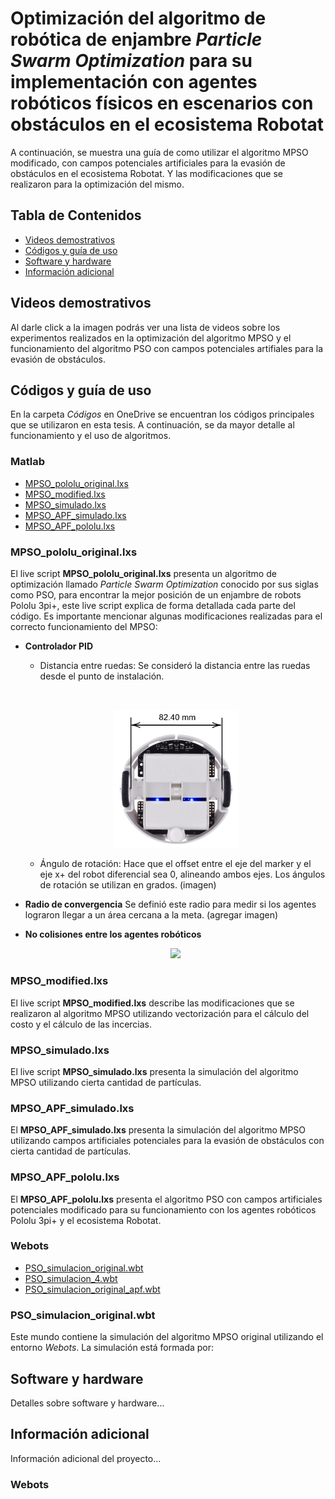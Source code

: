 # Optimización del algoritmo de robótica de enjambre *Particle Swarm Optimization* para su implementación con agentes robóticos físicos en escenarios con obstáculos en el ecosistema Robotat 
A continuación, se muestra una guía de como utilizar el algoritmo MPSO modificado, con campos potenciales artificiales para la evasión de obstáculos en el ecosistema Robotat. Y las modificaciones que se realizaron para la optimización del mismo.

## Tabla de Contenidos
- [Videos demostrativos](#videos-demostrativos)
- [Códigos y guía de uso](#códigos_y_guía_de_uso)
- [Software y hardware](#software-y-hardware)
- [Información adicional](#información-adicional)

## Videos demostrativos
Al darle click a la imagen podrás ver una lista de videos sobre los experimentos realizados en la optimización del algoritmo MPSO y el funcionamiento del algoritmo PSO con campos potenciales artifiales para la evasión de obstáculos.

## Códigos y guía de uso
En la carpeta *Códigos* en OneDrive se encuentran los códigos principales que se utilizaron en esta tesis. A continuación, se da mayor detalle al funcionamiento y el uso de algoritmos.

### Matlab
- [MPSO_pololu_original.lxs](#MPSO_pololu_original.lxs)
- [MPSO_modified.lxs](#MPSO_modified.lxs)
- [MPSO_simulado.lxs](#MPSO_simulado.lxs)
- [MPSO_APF_simulado.lxs](#MPSO_APF_simulado.lxs)
- [MPSO_APF_pololu.lxs](#MPSO_APF_pololu.lxs)

### MPSO_pololu_original.lxs
El live script **MPSO_pololu_original.lxs** presenta un algoritmo de optimización llamado _Particle Swarm Optimization_ conocido por sus siglas como PSO, para encontrar la mejor posición de un enjambre de robots Pololu 3pi+, este live script explica de forma detallada cada parte del código. Es importante mencionar algunas modificaciones realizadas para el correcto funcionamiento del MPSO:

- **Controlador PID**
    - Distancia entre ruedas: Se consideró la distancia entre las ruedas desde el punto de instalación.

    <br><div align="center">
        <img src="Figuras/pololu_wheel.png" alt="Distancia entre ruedas Pololu 3pi+" width="200"><br>
    </div>

    - Ángulo de rotación: Hace que el offset entre el eje del marker y el eje x+ del robot diferencial sea 0, alineando ambos ejes. Los ángulos de rotación se utilizan en grados.
    (imagen)
- **Radio de convergencia**
    Se definió este radio para medir si los agentes lograron llegar a un área cercana a la meta. 
    (agregar imagen)

- **No colisiones entre los agentes robóticos**
<br><div align="center">
    <img src="Figuras/schaffer_4.gif" width="750" height="auto">
</div>

### MPSO_modified.lxs
El live script **MPSO_modified.lxs** describe las modificaciones que se realizaron al algoritmo MPSO utilizando vectorización para el cálculo del costo y el cálculo de las incercias.

### MPSO_simulado.lxs
El live script **MPSO_simulado.lxs** presenta la simulación del algoritmo MPSO utilizando cierta cantidad de partículas. 

### MPSO_APF_simulado.lxs
El **MPSO_APF_simulado.lxs** presenta la simulación del algoritmo MPSO utilizando campos artificiales potenciales para la evasión de obstáculos con cierta cantidad de partículas.

### MPSO_APF_pololu.lxs
El **MPSO_APF_pololu.lxs** presenta el algoritmo PSO con campos artificiales potenciales modificado para su funcionamiento con los agentes robóticos Pololu 3pi+ y el ecosistema Robotat.

### Webots 
- [PSO_simulacion_original.wbt](#PSO_simulacion_original.wbt)
- [PSO_simulacion_4.wbt](#PSO_simulacion_4.wbt)
- [PSO_simulacion_original_apf.wbt](#PSO_simulacion_original_apf.wbt)

### PSO_simulacion_original.wbt 
Este mundo contiene la simulación del algoritmo MPSO original utilizando el entorno _Webots_. La simulación está formada por:

## Software y hardware
Detalles sobre software y hardware...

## Información adicional
Información adicional del proyecto...

### Webots 

